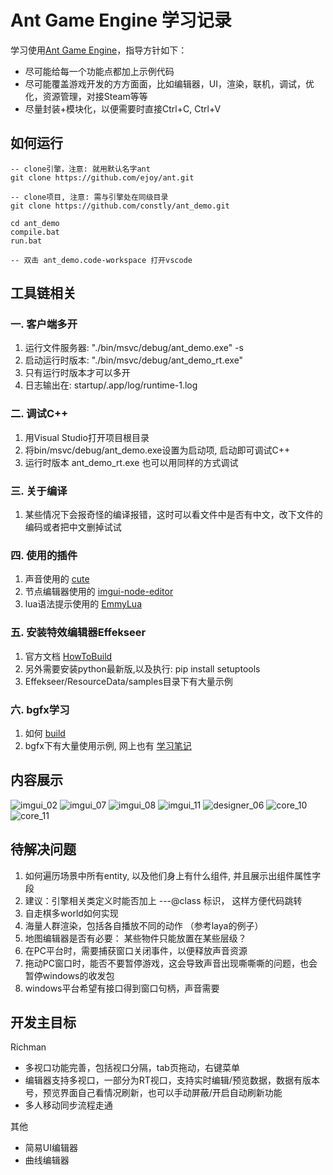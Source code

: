# Ant Game Engine 学习记录
学习使用[Ant Game Engine](https://github.com/ejoy/ant)，指导方针如下：
* 尽可能给每一个功能点都加上示例代码
* 尽可能覆盖游戏开发的方方面面，比如编辑器，UI，渲染，联机，调试，优化，资源管理，对接Steam等等
* 尽量封装+模块化，以便需要时直接Ctrl+C, Ctrl+V


## 如何运行
```
-- clone引擎，注意: 就用默认名字ant
git clone https://github.com/ejoy/ant.git   

-- clone项目, 注意: 需与引擎处在同级目录
git clone https://github.com/constly/ant_demo.git

cd ant_demo
compile.bat
run.bat 

-- 双击 ant_demo.code-workspace 打开vscode
```

## 工具链相关
### 一. 客户端多开
1. 运行文件服务器: "./bin/msvc/debug/ant_demo.exe" -s
2. 启动运行时版本: "./bin/msvc/debug/ant_demo_rt.exe"
3. 只有运行时版本才可以多开
4. 日志输出在: startup/.app/log/runtime-1.log

### 二. 调试C++
1. 用Visual Studio打开项目根目录
2. 将bin/msvc/debug/ant_demo.exe设置为启动项, 启动即可调试C++
3. 运行时版本 ant_demo_rt.exe 也可以用同样的方式调试

### 三. 关于编译
1. 某些情况下会报奇怪的编译报错，这时可以看文件中是否有中文，改下文件的编码或者把中文删掉试试

### 四. 使用的插件
1. 声音使用的 [cute](https://github.com/RandyGaul/cute_headers)
2. 节点编辑器使用的 [imgui-node-editor](https://github.com/thedmd/imgui-node-editor.git)
2. lua语法提示使用的 [EmmyLua](https://github.com/EmmyLua/IntelliJ-EmmyLua)

### 五. 安装特效编辑器Effekseer  
1. 官方文档 [HowToBuild](https://github.com/effekseer/Effekseer/blob/master/docs/Development/HowToBuild.md)  
2. 另外需要安装python最新版,以及执行: pip install setuptools
3. Effekseer/ResourceData/samples目录下有大量示例

### 六. bgfx学习
1. 如何 [build](https://github.com/bkaradzic/bgfx/blob/master/docs/build.rst)
1. bgfx下有大量使用示例, 网上也有 [学习笔记](https://hinageshi01.github.io/2022/05/30/bgfx/)



## 内容展示
![imgui_02](./img/imgui_02.png)
![imgui_07](./img/imgui_07.png)
![imgui_08](./img/imgui_08.png)
![imgui_11](./img/imgui_11.png)
![designer_06](./img/designer_06.png)
![core_10](./img/core_10.png)
![core_11](./img/core_11.png)



## 待解决问题
1. 如何遍历场景中所有entity, 以及他们身上有什么组件, 并且展示出组件属性字段
2. 建议：引擎相关类定义时能否加上 ---@class 标识， 这样方便代码跳转
3. 自走棋多world如何实现
4. 海量人群渲染，包括各自播放不同的动作 （参考laya的例子）
5. 地图编辑器是否有必要： 某些物件只能放置在某些层级？
6. 在PC平台时，需要捕获窗口关闭事件，以便释放声音资源
7. 拖动PC窗口时，能否不要暂停游戏，这会导致声音出现嘶嘶嘶的问题，也会暂停windows的收发包
8. windows平台希望有接口得到窗口句柄，声音需要

## 开发主目标
Richman
* 多视口功能完善，包括视口分隔，tab页拖动，右键菜单
* 编辑器支持多视口，一部分为RT视口，支持实时编辑/预览数据，数据有版本号，预览界面自己看情况刷新，也可以手动屏蔽/开启自动刷新功能
* 多人移动同步流程走通

其他
* 简易UI编辑器
* 曲线编辑器
